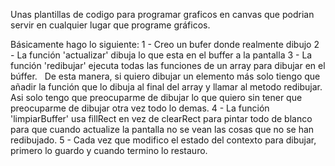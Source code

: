 Unas plantillas de codigo para programar graficos en canvas que podrian servir en cualquier lugar que programe gráficos.

Básicamente hago lo siguiente:
1 - Creo un bufer donde realmente dibujo
2 - La función 'actualizar' dibuja lo que esta en el buffer a la pantalla
3 - La función 'redibujar' ejecuta todas las funciones de un array para dibujar en el búffer.
    De esta manera, si quiero dibujar un elemento más solo tiengo que añadir la función que lo dibuja
    al final del array y llamar al metodo redibujar. Asi solo tengo que preocuparme de dibujar lo que quiero
    sin tener que preocuparme de dibujar otra vez todo lo demas.
4 - La función 'limpiarBuffer' usa fillRect en vez de clearRect para pintar todo de blanco para que cuando actualize la             pantalla no se vean las cosas que no se han redibujado.
5 - Cada vez que modifico el estado del contexto para dibujar, primero lo guardo y cuando termino lo restauro.
